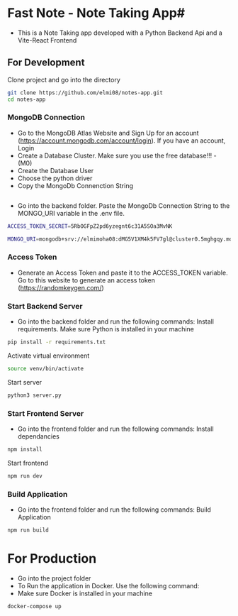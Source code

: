 # Fast Note - Note Taking App#
- This is a Note Taking app developed with a Python Backend Api and a Vite-React Frontend

## For Development ###
Clone project and go into the directory
``` bash
git clone https://github.com/elmi08/notes-app.git
cd notes-app
```
### MongoDB Connection ###
- Go to the MongoDB Atlas Website and Sign Up for an account (https://account.mongodb.com/account/login). If you have an account, Login
- Create a Database Cluster. Make sure you use the free database!!! - (M0)
- Create the Database User
- Choose the python driver
- Copy the MongoDb Connenction String
```bash
``` 
- Go into the backend folder. Paste the MongoDb Connection String to the MONGO_URI variable in the .env file.
```bash
ACCESS_TOKEN_SECRET=5RbOGFpZ2pd6yzegnt6c31A5SOa3MvNK

MONGO_URI=mongodb+srv://elmimoha08:dMG5V1XM4k5FV7gl@cluster0.5mghgqy.mongodb.net/?retryWrites=true&w=majority&appName=Cluster0
```
### Access Token ###
- Generate an Access Token and paste it to the ACCESS_TOKEN variable. Go to this website to generate an access token (https://randomkeygen.com/)

### Start Backend Server ###
- Go into the backend folder and run the following commands:
Install requirements. Make sure Python is installed in your machine
```bash
pip install -r requirements.txt
```
Activate virtual environment
```bash
source venv/bin/activate
```
Start server
```bash
python3 server.py
```

### Start Frontend Server ###
- Go into the frontend folder and run the following commands:
Install dependancies
```bash
npm install
```
Start frontend
```bash
npm run dev
```

### Build Application ###
- Go into the frontend folder and run the following commands:
Build Application
```bash
npm run build
```

# For Production #
- Go into the project folder
- To Run the application in Docker. Use the following command:
- Make sure Docker is installed in your machine 
```bash
docker-compose up 
```



